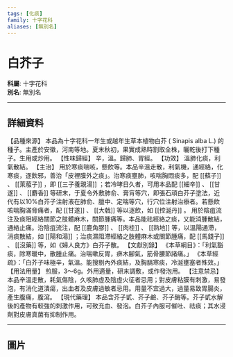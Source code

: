 ```yaml
---
tags: [化痰]
family: 十字花科
aliases: [無別名]
---
```


# 白芥子

**科屬**: 十字花科  
**別名**: 無別名  

---

## 詳細資料
【品種來源】
本品為十字花科一年生或越年生草本植物白芥 (
Sinapis alba
L.) 的種子。主產於安徽，河南等地。夏末秋初，果實成熟時割取全株，曬乾後打下種子。生用或炒用。
【性味歸經】
辛，溫。歸肺、胃經。
【功效】
溫肺化痰，利氣散結。
【主治】
用於寒痰喘咳，懸飲等。本品辛溫走散，利氣機，通經絡，化寒痰，逐飲邪，善治「皮裡膜外之痰」。治寒痰壅肺，咳喘胸悶痰多，配 [[蘇子]] 、 [[萊菔子]] ，即 [[三子養親湯]] ；若冷哮日久者，可用本品配 [[細辛]] 、 [[甘遂]] 、 [[麝香]] 等研末，于夏令外敷肺俞、膏肓等穴，即張石頑白芥子塗法，近代有以10%白芥子注射液在肺俞、膻中、定喘等穴，行穴位注射治療者。若懸飲咳喘胸滿脅痛者，配 [[甘遂]] 、 [[大戟]] 等以逐飲，如 [[控涎丹]] 。
用於陰疽流注及痰阻經絡關節之肢體麻木，關節腫痛等。本品能祛經絡之痰，又能消腫散結，通絡止痛。治陰疽流注，配 [[鹿角膠]] 、 [[肉桂]] 、 [[熟地]] 等，以溫陽通滯，消痰散結，如 [[陽和湯]] ；治痰濕阻滯經絡之肢體麻木或關節腫痛，配 [[馬錢子]] 、 [[沒藥]] 等，如《婦人良方》白芥子散。
【文獻別錄】
《本草綱目》：「利氣豁痰，除寒暖中，散腫止痛。治喘嗽反胃，痹木腳氣，筋骨腰節諸痛。」
《本草經疏》：「白芥子味極辛，氣溫。能搜剔內外痰結，及胸膈寒痰，冷涎壅塞者殊效。」
【用法用量】
煎服，3～6g。外用適量，研末調敷，或作發泡用。
【注意禁忌】
本品辛溫走散，耗氣傷陰，久咳肺虛及陰虛火征者忌用；對皮膚粘膜有刺激，易發泡，有消化道潰瘍，出血者及皮膚過敏者忌用。用量不宜過大，過量易致胃腸炎，產生腹痛，腹瀉。
【現代藥理】
本品含芥子甙、芥子鹼、芥子酶等。芥子甙水解後的產物有較強的刺激作用，可致充血、發泡。白芥子內服可催吐、祛痰；其水浸劑對皮膚真菌有抑制作用。

---

## 圖片
